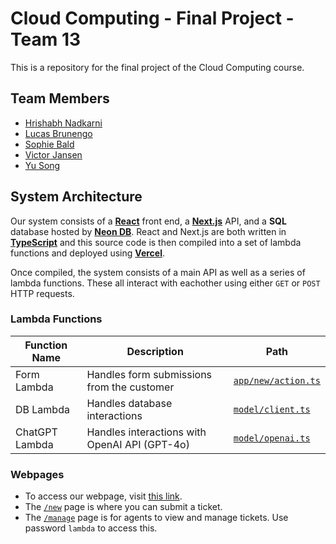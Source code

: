 # Cloud Computing - Final Project - Team 13

This is a repository for the final project of the Cloud Computing course.

## Team Members

-   [Hrishabh Nadkarni](https://github.com/hrishabhn)
-   [Lucas Brunengo](https://github.com/LucasBrunengo)
-   [Sophie Bald](https://github.com/sophiecbo)
-   [Victor Jansen](https://github.com/VictorSnorri)
-   [Yu Song](https://github.com/Song-Yu-0128)

## System Architecture

Our system consists of a [**React**](https://react.dev/) front end, a [**Next.js**](https://nextjs.org/) API, and a **SQL** database hosted by [**Neon DB**](https://console.neon.tech/). React and Next.js are both written in [**TypeScript**](https://www.typescriptlang.org/) and this source code is then compiled into a set of lambda functions and deployed using [**Vercel**](https://vercel.com/).

Once compiled, the system consists of a main API as well as a series of lambda functions. These all interact with eachother using either `GET` or `POST` HTTP requests.

### Lambda Functions

| Function Name  | Description                                   | Path                                         |
| -------------- | --------------------------------------------- | -------------------------------------------- |
| Form Lambda    | Handles form submissions from the customer    | [`app/new/action.ts`](src/app/new/action.ts) |
| DB Lambda      | Handles database interactions                 | [`model/client.ts`](src/model/client.ts)     |
| ChatGPT Lambda | Handles interactions with OpenAI API (GPT-4o) | [`model/openai.ts`](src/model/openai.ts)     |

### Webpages

-   To access our webpage, visit [this link](https://ticket-tag.vercel.app).
-   The [`/new`](https://ticket-tag.vercel.app/new) page is where you can submit a ticket.
-   The [`/manage`](https://ticket-tag.vercel.app/manage) page is for agents to view and manage tickets. Use password `lambda` to access this.
